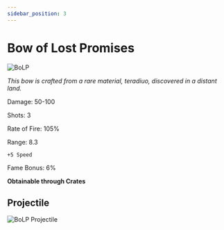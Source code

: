 ```yaml
---
sidebar_position: 3
---
```


# Bow of Lost Promises

![BoLP](https://cdn.discordapp.com/attachments/1187552567295758487/1187721584870441040/Bow_of_Lost_Promises.png?ex=6597eaec&is=658575ec&hm=baa4c362ee0e38ff8599a2aa1c20c9feae940169aef88f9e57d1b64e71786250&)

<i>This bow is crafted from a rare material, teradiuo, discovered in a distant land.</i>

Damage: 50-100

Shots: 3

Rate of Fire: 105%

Range: 8.3

    +5 Speed
    
Fame Bonus: 6%

**Obtainable through Crates**

## Projectile 
![BoLP Projectile](https://cdn.discordapp.com/attachments/1160376179996496013/1170814331546509492/lostpromises.gif?ex=6591c7d1&is=657f52d1&hm=382b994898d5b697aec309114eeaa2752b8e60a32e51895d824dc5def6090533&)
